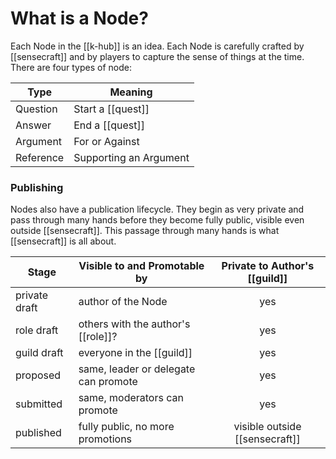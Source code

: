 # What is a Node?

Each Node in the [[k-hub]] is an idea. Each Node is carefully crafted by [[sensecraft]] and by players to capture the sense of things at the time. There are four types of node:

 Type | Meaning 
---|---
 Question | Start a [[quest]]
 Answer | End a [[quest]]
 Argument | For or Against
 Reference | Supporting an Argument

### Publishing

Nodes also have a publication lifecycle. They begin as very private and pass through many hands before they become fully public, visible even outside [[sensecraft]]. This passage through many hands is what [[sensecraft]] is all about.

Stage | Visible to and Promotable by | Private to Author's [[guild]]
---|---|:---:
private draft  | author of the Node | yes
role draft | others with the author's [[role]]? | yes
guild draft | everyone in the [[guild]] | yes
proposed | same, leader or delegate can promote | yes
submitted | same, moderators can promote | yes
published | fully public, no more promotions | visible outside [[sensecraft]]

